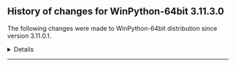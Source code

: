 ﻿## History of changes for WinPython-64bit 3.11.3.0

The following changes were made to WinPython-64bit distribution since version 3.11.0.1.

<details>
### Tools

Upgraded packages:

  * [Nodejs](https://nodejs.org) v16.16.0 → v18.16.0 (a JavaScript runtime built on Chrome's V8 JavaScript engine)
  * [npmjs](https://www.npmjs.com/) 8.11.0 → 9.5.1 (a package manager for JavaScript)

### Python packages

New packages:

  * [accelerate](https://pypi.org/project/accelerate) 0.19.0 (Accelerate)
  * [arviz](https://pypi.org/project/arviz) 0.15.1 (Exploratory analysis of Bayesian models)
  * [astroml](https://pypi.org/project/astroml) 1.0.2.post1 (tools for machine learning and data mining in Astronomy)
  * [asttokens](https://pypi.org/project/asttokens) 2.1.0 (Annotate AST trees with source code positions)
  * [azure_core](https://pypi.org/project/azure_core) 1.25.1 (Microsoft Azure Core Library for Python)
  * [azure_cosmos](https://pypi.org/project/azure_cosmos) 4.3.1 (Microsoft Azure Cosmos Client Library for Python)
  * [azure_identity](https://pypi.org/project/azure_identity) 1.12.0 (Microsoft Azure Identity Library for Python)
  * [blis](https://pypi.org/project/blis) 0.7.9 (The Blis BLAS-like linear algebra library, as a self-contained C-extension.)
  * [botorch](https://pypi.org/project/botorch) 0.8.5 (Bayesian Optimization in PyTorch)
  * [build](https://pypi.org/project/build) 0.10.0 (A simple, correct Python build frontend)
  * [cachetools](https://pypi.org/project/cachetools) 5.2.0 (Extensible memoizing collections and decorators)
  * [cartopy](https://pypi.org/project/cartopy) 0.21.1 (A cartographic python library with Matplotlib support for visualisation)
  * [catalogue](https://pypi.org/project/catalogue) 2.0.8 (Super lightweight function registries for your library)
  * [comm](https://pypi.org/project/comm) 0.1.3 (Jupyter Python Comm implementation, for usage in ipykernel, xeus-python etc.)
  * [confection](https://pypi.org/project/confection) 0.0.3 (The sweetest config system for Python)
  * [cons](https://pypi.org/project/cons) 0.4.5 (An implementation of Lisp/Scheme-like cons in Python.)
  * [cvxopt](https://pypi.org/project/cvxopt) 1.3.0 (Convex optimization package)
  * [cvxpy](https://pypi.org/project/cvxpy) 1.3.1 (A domain-specific language for modeling convex optimization problems in Python.)
  * [cymem](https://pypi.org/project/cymem) 2.0.7 (Manage calls to calloc/free through Cython)
  * [dask_glm](https://pypi.org/project/dask_glm) 0.2.0 (Generalized Linear Models with Dask)
  * [dask_ml](https://pypi.org/project/dask_ml) 2023.3.24 (A library for distributed and parallel machine learning)
  * [datashader](https://pypi.org/project/datashader) 0.14.5a1+g7a97e97.dirty (Data visualization toolchain based on aggregating into a grid)
  * [datashape](https://pypi.org/project/datashape) 0.5.2 (A data description language.)
  * [dirty_cat](https://pypi.org/project/dirty_cat) 0.4.1 (Machine learning with dirty categories.)
  * [dnspython](https://pypi.org/project/dnspython) 2.1.0 (DNS toolkit)
  * [docstring_to_markdown](https://pypi.org/project/docstring_to_markdown) 0.10 (On the fly conversion of Python docstrings to markdown)
  * [ecos](https://pypi.org/project/ecos) 2.0.12 (This is the Python package for ECOS: Embedded Cone Solver. See Github page for more information.)
  * [etuples](https://pypi.org/project/etuples) 0.3.8 (Python S-expression emulation using tuple-like objects.)
  * [executing](https://pypi.org/project/executing) 1.2.0 (Get the currently executing AST node of a frame, and other information)
  * [fastai](https://pypi.org/project/fastai) 2.7.12 (fastai makes deep learning with PyTorch faster, more accurate, and easier)
  * [fastcore](https://pypi.org/project/fastcore) 1.5.11 (Python supercharged for fastai development)
  * [fastdownload](https://pypi.org/project/fastdownload) 0.0.7 (A general purpose data downloading library.)
  * [fastprogress](https://pypi.org/project/fastprogress) 1.0.3 (A nested progress with plotting options for fastai)
  * [feather_format](https://pypi.org/project/feather_format) 0.4.1 (Simple wrapper library to the Apache Arrow-based Feather File Format)
  * [fqdn](https://pypi.org/project/fqdn) 1.5.1 (Validates fully-qualified domain names against RFC 1123, so that they are acceptable to modern bowsers)
  * [gast](https://pypi.org/project/gast) 0.4.0 (Python AST that abstracts the underlying Python version)
  * [geoviews](https://pypi.org/project/geoviews) 1.10.0a2.post4+g65df916 (GeoViews is a Python library that makes it easy to explore and visualize geographical, meteorological, and oceanographic datasets, such as those used in weather, climate, and remote sensing research.)
  * [gmpy2](https://pypi.org/project/gmpy2) 2.1.5 (GMP/MPIR, MPFR, and MPC interface to Python 2.6+ and 3.x)
  * [gpytorch](https://pypi.org/project/gpytorch) 1.10 (An implementation of Gaussian Processes in Pytorch)
  * [guiqwt](https://pypi.org/project/guiqwt) 4.3.3 (guiqwt is a set of tools for curve and image plotting (extension to PythonQwt))
  * [h5netcdf](https://pypi.org/project/h5netcdf) 1.1.0 (netCDF4 via h5py)
  * [huggingface_hub](https://pypi.org/project/huggingface_hub) 0.14.1 (Client library to download and publish models, datasets and other repos on the huggingface.co hub)
  * [ipydatagrid](https://pypi.org/project/ipydatagrid) 1.1.15 (Fast Datagrid widget for the Jupyter Notebook and JupyterLab)
  * [isoduration](https://pypi.org/project/isoduration) 20.11.0 (Operations with ISO 8601 durations)
  * [jaraco.classes](https://pypi.org/project/jaraco.classes) 3.2.3 (Utility functions for Python class constructs)
  * [jupyter_events](https://pypi.org/project/jupyter_events) 0.6.3 (Jupyter Event System library)
  * [jupyter_server_fileid](https://pypi.org/project/jupyter_server_fileid) 0.9.0 ()
  * [jupyter_server_terminals](https://pypi.org/project/jupyter_server_terminals) 0.4.4 (A Jupyter Server Extension Providing Terminals.)
  * [jupyter_server_ydoc](https://pypi.org/project/jupyter_server_ydoc) 0.8.0 (A Jupyter Server Extension Providing Y Documents.)
  * [jupyter_ydoc](https://pypi.org/project/jupyter_ydoc) 0.2.4 (Document structures for collaborative editing using Ypy)
  * [jupyterlab_rise](https://pypi.org/project/jupyterlab_rise) 0.2.0 (RISE: "Live" Reveal.js JupyterLab Slideshow extension.)
  * [langcodes](https://pypi.org/project/langcodes) 3.3.0 (Tools for labeling human languages with IETF language tags)
  * [lazy_loader](https://pypi.org/project/lazy_loader) 0.2 (lazy_loader)
  * [linear_operator](https://pypi.org/project/linear_operator) 0.4.0 (A linear operator implementation, primarily designed for finite-dimensional positive definite operators (i.e. kernel matrices).)
  * [linkify_it_py](https://pypi.org/project/linkify_it_py) 2.0.0 (Links recognition library with FULL unicode support.)
  * [llvmlite](https://pypi.org/project/llvmlite) 0.40.0 (lightweight wrapper around basic LLVM functionality)
  * [logical_unification](https://pypi.org/project/logical_unification) 0.4.5 (Logical unification in Python)
  * [markdown_it_py](https://pypi.org/project/markdown_it_py) 2.2.0 (Python port of markdown-it. Markdown parsing, done right!)
  * [maturin](https://pypi.org/project/maturin) 0.14.15 (Build and publish crates with pyo3, rust-cpython and cffi bindings as well as rust binaries as python packages)
  * [mdit_py_plugins](https://pypi.org/project/mdit_py_plugins) 0.3.5 (Collection of plugins for markdown-it-py)
  * [mdurl](https://pypi.org/project/mdurl) 0.1.2 (Markdown URL utilities)
  * [minikanren](https://pypi.org/project/minikanren) 1.0.3 (Relational programming in Python)
  * [more_itertools](https://pypi.org/project/more_itertools) 9.0.0 (More routines for operating on iterables, beyond itertools)
  * [msal](https://pypi.org/project/msal) 1.22.0 (The Microsoft Authentication Library (MSAL) for Python library enables your app to access the Microsoft Cloud by supporting authentication of users with Microsoft Azure Active Directory accounts (AAD) and Microsoft Accounts (MSA) using industry standard OAuth2 and OpenID Connect.)
  * [msal_extensions](https://pypi.org/project/msal_extensions) 1.0.0 (Microsoft Authentication Library extensions (MSAL EX) provides a persistence API that can save your data on disk, encrypted on Windows, macOS and Linux. Concurrent data access will be coordinated by a file lock mechanism.)
  * [multipledispatch](https://pypi.org/project/multipledispatch) 0.6.0 (Multiple dispatch)
  * [murmurhash](https://pypi.org/project/murmurhash) 1.0.9 (Cython bindings for MurmurHash)
  * [numba](https://pypi.org/project/numba) 0.57.0 (compiling Python code using LLVM)
  * [openai](https://pypi.org/project/openai) 0.27.5 (Python client library for the OpenAI API)
  * [opt_einsum](https://pypi.org/project/opt_einsum) 3.3.0 (Optimizing numpys einsum function)
  * [osqp](https://pypi.org/project/osqp) 0.6.2.post9 (OSQP: The Operator Splitting QP Solver)
  * [pathy](https://pypi.org/project/pathy) 0.10.1 (pathlib.Path subclasses for local and cloud bucket storage)
  * [portalocker](https://pypi.org/project/portalocker) 2.7.0 (Wraps the portalocker recipe for easy usage)
  * [preshed](https://pypi.org/project/preshed) 3.0.8 (Cython hash table that trusts the keys are pre-hashed)
  * [pure_eval](https://pypi.org/project/pure_eval) 0.2.2 (Safely evaluate AST nodes without side effects)
  * [py2vega](https://pypi.org/project/py2vega) 0.6.1 (A Python to Vega-expression transpiler.)
  * [pyarrow](https://pypi.org/project/pyarrow) 12.0.0 (Python library for Apache Arrow)
  * [pygbm](https://pypi.org/project/pygbm) 0.1.0 (Experimental, numba-based Gradient Boosting Machines)
  * [pyjwt](https://pypi.org/project/pyjwt) 2.4.0 (JSON Web Token implementation in Python)
  * [pylint_venv](https://pypi.org/project/pylint_venv) 2.3.0 (pylint-venv provides a Pylint init-hook to use the same Pylint installation with different virtual environments.)
  * [pymc](https://pypi.org/project/pymc) 5.3.0 (Markov Chain Monte Carlo sampling toolkit.)
  * [pymongo](https://pypi.org/project/pymongo) 4.3.3 (Python driver for MongoDB <http www.mongodb.org>)
  * [pympler](https://pypi.org/project/pympler) 1.0.1 (A development tool to measure, monitor and analyze the memory behavior of Python objects.)
  * [pynndescent](https://pypi.org/project/pynndescent) 0.5.7 (Nearest Neighbor Descent)
  * [pyodbc](https://pypi.org/project/pyodbc) 4.0.35 (DB API Module for ODBC)
  * [pyproject_hooks](https://pypi.org/project/pyproject_hooks) 1.0.0 (Wrappers to call pyproject.toml-based build backend hooks.)
  * [pyro_api](https://pypi.org/project/pyro_api) 0.1.2 ()
  * [pyro_ppl](https://pypi.org/project/pyro_ppl) 1.8.4 ()
  * [pyshp](https://pypi.org/project/pyshp) 2.3.0 (Pure Python read/write support for ESRI Shapefile format)
  * [pytensor](https://pypi.org/project/pytensor) 2.11.2 (Optimizing compiler for evaluating mathematical expressions on CPUs and GPUs.)
  * [python_json_logger](https://pypi.org/project/python_json_logger) 2.0.4 (A python library adding a json log formatter)
  * [pyzstd](https://pypi.org/project/pyzstd) 0.15.4 (Python bindings to Zstandard (zstd) compression library, the API is similar to Python's bz2/lzma/zlib module.)
  * [qdldl](https://pypi.org/project/qdldl) 0.1.7 (QDLDL, a free LDL factorization routine.)
  * [qpsolvers](https://pypi.org/project/qpsolvers) 3.1.0 (Quadratic programming solvers in Python with a unified API)
  * [quadprog](https://pypi.org/project/quadprog) 0.1.11 (Quadratic Programming Solver)
  * [quantecon](https://pypi.org/project/quantecon) 0.5.3 (QuantEcon is a package to support all forms of quantitative economic modelling.)
  * [retrying](https://pypi.org/project/retrying) 1.3.4 (Retrying)
  * [rfc3339_validator](https://pypi.org/project/rfc3339_validator) 0.1.4 (A pure python RFC3339 validator)
  * [rfc3986_validator](https://pypi.org/project/rfc3986_validator) 0.1.1 (Pure python rfc3986 validator)
  * [scs](https://pypi.org/project/scs) 3.2.3 (scs: splitting conic solver)
  * [sklearn_contrib_lightning](https://pypi.org/project/sklearn_contrib_lightning) 0.6.2.post0 (Large-scale sparse linear classification, regression and ranking in Python)
  * [smart_open](https://pypi.org/project/smart_open) 5.2.1 (Utils for streaming large files (S3, HDFS, GCS, Azure Blob Storage, gzip, bz2...))
  * [spacy](https://pypi.org/project/spacy) 3.5.2 (Industrial-strength Natural Language Processing (NLP) in Python)
  * [spacy_legacy](https://pypi.org/project/spacy_legacy) 3.0.12 (Legacy registered functions for spaCy backwards compatibility)
  * [spacy_loggers](https://pypi.org/project/spacy_loggers) 1.0.3 (Logging utilities for SpaCy)
  * [spatialpandas](https://pypi.org/project/spatialpandas) 0.4.7 (Pandas extension arrays for spatial/geometric operations)
  * [sphinxcontrib_jquery](https://pypi.org/project/sphinxcontrib_jquery) 4.1 ()
  * [srsly](https://pypi.org/project/srsly) 2.4.5 (Modern high-performance serialization utilities for Python)
  * [stack_data](https://pypi.org/project/stack_data) 0.6.1 (Extract data from python stack frames and tracebacks for informative displays)
  * [streamlit](https://pypi.org/project/streamlit) 1.22.0 (The fastest way to build data apps in Python)
  * [thinc](https://pypi.org/project/thinc) 8.1.9 (Practical Machine Learning for NLP)
  * [tokenizers](https://pypi.org/project/tokenizers) 0.13.3 (Fast and Customizable Tokenizers)
  * [torch](https://pypi.org/project/torch) 2.0.1 (Tensors and Dynamic neural networks in Python with strong GPU acceleration)
  * [torchaudio](https://pypi.org/project/torchaudio) 2.0.2 (An audio package for PyTorch)
  * [torchvision](https://pypi.org/project/torchvision) 0.15.2 (image and video datasets and models for torch deep learning)
  * [transformers](https://pypi.org/project/transformers) 4.29.1 (State-of-the-art Machine Learning for JAX, PyTorch and TensorFlow)
  * [typer](https://pypi.org/project/typer) 0.7.0 (Typer, build great CLIs. Easy to code. Based on Python type hints.)
  * [uc_micro_py](https://pypi.org/project/uc_micro_py) 1.0.1 (Micro subset of unicode data files for linkify-it-py projects.)
  * [umap_learn](https://pypi.org/project/umap_learn) 0.5.1 (Uniform Manifold Approximation and Projection)
  * [uri_template](https://pypi.org/project/uri_template) 1.2.0 (RFC 6570 URI Template Processor)
  * [validators](https://pypi.org/project/validators) 0.18.2 (Python Data Validation for Humans&#8482;.)
  * [wasabi](https://pypi.org/project/wasabi) 0.10.1 (A lightweight console printing and formatting toolkit)
  * [webcolors](https://pypi.org/project/webcolors) 1.12 (A library for working with color names and color values formats defined by HTML and CSS.)
  * [xarray_einstats](https://pypi.org/project/xarray_einstats) 0.5.1 (Stats, linear algebra and einops for xarray)
  * [y_py](https://pypi.org/project/y_py) 0.5.5 (Python bindings for the Y-CRDT built from yrs (Rust))
  * [ypy_websocket](https://pypi.org/project/ypy_websocket) 0.8.2 (WebSocket connector for Ypy)

Upgraded packages:

  * [aiofiles](https://pypi.org/project/aiofiles) 0.8.0 → 22.1.0 (File support for asyncio.)
  * [altair](https://pypi.org/project/altair) 4.2.0 → 4.2.2 (Altair: A declarative statistical visualization library for Python.)
  * [autopep8](https://pypi.org/project/autopep8) 1.6.0 → 1.7.0 (A tool that automatically formats Python code to conform to the PEP 8 style guide)
  * [baresql](https://pypi.org/project/baresql) 0.7.6 → 0.8.0 (playing SQL directly on Python datas)
  * [black](https://pypi.org/project/black) 22.10.0 → 23.3.0 (The uncompromising code formatter.)
  * [bokeh](https://pypi.org/project/bokeh) 2.4.3 → 3.1.1 (Interactive plots and applications in the browser from Python)
  * [bqplot](https://pypi.org/project/bqplot) 0.12.36 → 0.12.39 (Interactive plotting for the Jupyter notebook, using d3.js and ipywidgets.)
  * [clr_loader](https://pypi.org/project/clr_loader) 0.2.4 → 0.2.5 (Generic pure Python loader for .NET runtimes)
  * [contourpy](https://pypi.org/project/contourpy) 1.0.6 → 1.0.7 (Python library for calculating contours of 2D quadrilateral grids)
  * [cramjam](https://pypi.org/project/cramjam) 2.5.0 → 2.6.2 (Thin Python bindings to de/compression algorithms in Rust)
  * [cryptography](https://pypi.org/project/cryptography) 3.4.7 → 37.0.4 (cryptography is a package which provides cryptographic recipes and primitives to Python developers.)
  * [cython](https://pypi.org/project/cython) 0.29.32 → 0.29.34 (The Cython compiler for writing C extensions for the Python language.)
  * [cytoolz](https://pypi.org/project/cytoolz) 0.11.2 → 0.12.1 (Cython implementation of Toolz: High performance functional utilities)
  * [dash](https://pypi.org/project/dash) 2.6.2 → 2.8.1 (A Python framework for building reactive web-apps. Developed by Plotly.)
  * [dask](https://pypi.org/project/dask) 2022.10.1 → 2023.5.0 (Parallel PyData with Task Scheduling)
  * [dask_image](https://pypi.org/project/dask_image) 2022.9.0 → 2023.3.0 (Distributed image processing)
  * [datasette](https://pypi.org/project/datasette) 0.62 → 0.64.3 (A tool for exploring and publishing data)
  * [debugpy](https://pypi.org/project/debugpy) 1.6.2 → 1.6.7 (An implementation of the Debug Adapter Protocol for Python)
  * [distributed](https://pypi.org/project/distributed) 2022.10.1 → 2023.5.0 (Distributed scheduler for Dask)
  * [docutils](https://pypi.org/project/docutils) 0.17.1 → 0.18.1 (Docutils -- Python Documentation Utilities)
  * [duckdb](https://pypi.org/project/duckdb) 0.5.2.dev1339 → 0.8.0 (DuckDB embedded database)
  * [fastapi](https://pypi.org/project/fastapi) 0.85.1 → 0.95.1 (FastAPI framework, high performance, easy to learn, fast to code, ready for production)
  * [fastparquet](https://pypi.org/project/fastparquet) 0.8.0 → 2023.4.0 (Python support for Parquet file format)
  * [flake8](https://pypi.org/project/flake8) 4.0.1 → 5.0.4 (the modular source code checker: pep8, pyflakes and co)
  * [flit](https://pypi.org/project/flit) 3.7.1 → 3.8.0 (A simple packaging tool for simple packages.)
  * [flit_core](https://pypi.org/project/flit_core) 3.7.1 → 3.8.0 (Distribution-building parts of Flit. See flit package for more information)
  * [fsspec](https://pypi.org/project/fsspec) 2022.7.1 → 2023.5.0 (File-system specification)
  * [geopandas](https://pypi.org/project/geopandas) 0.12.1 → 0.13.0 (Geographic pandas extensions)
  * [greenlet](https://pypi.org/project/greenlet) 2.0.0a3.dev0 → 2.0.2 (Lightweight in-process concurrent programming)
  * [guidata](https://pypi.org/project/guidata) 2.3.0 → 2.3.1 (Automatic graphical user interfaces generation for easy dataset editing and display)
  * [holoviews](https://pypi.org/project/holoviews) 1.15.1 → 1.16.0 (Stop plotting your data - annotate your data and let it visualize itself.)
  * [hvplot](https://pypi.org/project/hvplot) 0.8.1 → 0.8.3 (A high-level plotting API for the PyData ecosystem built on HoloViews.)
  * [imageio](https://pypi.org/project/imageio) 2.22.1 → 2.28.1 (Library for reading and writing a wide range of image, video, scientific, and volumetric data formats.)
  * [imbalanced_learn](https://pypi.org/project/imbalanced_learn) 0.9.1 → 0.10.1 (Toolbox for imbalanced dataset in machine learning.)
  * [ipykernel](https://pypi.org/project/ipykernel) 6.16.2 → 6.22.0 (IPython Kernel for Jupyter)
  * [ipympl](https://pypi.org/project/ipympl) 0.9.2 → 0.9.3 (Matplotlib Jupyter Extension)
  * [ipython](https://pypi.org/project/ipython) 7.32.0 → 8.13.1 (IPython: Productive Interactive Computing)
  * [ipywidgets](https://pypi.org/project/ipywidgets) 8.0.2 → 8.0.6 (IPython HTML widgets for Jupyter)
  * [jedi](https://pypi.org/project/jedi) 0.18.1 → 0.18.2 (An autocompletion tool for Python that can be used for text editors.)
  * [jellyfish](https://pypi.org/project/jellyfish) 0.8.9 → 0.11.2 (a library for doing approximate and phonetic matching of strings.)
  * [jinja2](https://pypi.org/project/jinja2) 3.0.3 → 3.1.2 (A small but fast and easy to use stand-alone template engine written in pure python.)
  * [jsonschema](https://pypi.org/project/jsonschema) 4.6.2 → 4.17.3 (An implementation of JSON Schema validation for Python)
  * [julia](https://pypi.org/project/julia) 0.5.7 → 0.6.1 (Julia/Python bridge with IPython support.)
  * [jupyter_bokeh](https://pypi.org/project/jupyter_bokeh) 3.0.4 → 3.0.7 (A Jupyter extension for rendering Bokeh content.)
  * [jupyter_client](https://pypi.org/project/jupyter_client) 7.3.4 → 8.2.0 (Jupyter protocol implementation and client libraries)
  * [jupyter_core](https://pypi.org/project/jupyter_core) 4.11.2 → 5.3.0 (Jupyter core package. A base package on which Jupyter projects rely.)
  * [jupyter_server](https://pypi.org/project/jupyter_server) 1.21.0 → 2.5.0 (The Jupyter Server)
  * [jupyterlab](https://pypi.org/project/jupyterlab) 3.5.0 → 3.6.3 (The JupyterLab notebook server extension.)
  * [jupyterlab_server](https://pypi.org/project/jupyterlab_server) 2.16.1 → 2.22.1 (JupyterLab Server)
  * [jupyterlab_widgets](https://pypi.org/project/jupyterlab_widgets) 3.0.3 → 3.0.7 (JupyterLab extension providing HTML widgets)
  * [keyring](https://pypi.org/project/keyring) 23.5.0 → 23.13.1 (Store and access your passwords safely.)
  * [loky](https://pypi.org/project/loky) 3.1.0 → 3.4.0 (A robust implementation of concurrent.futures.ProcessPoolExecutor)
  * [lz4](https://pypi.org/project/lz4) 4.0.1 → 4.3.2 (LZ4 Bindings for Python)
  * [matplotlib](https://pypi.org/project/matplotlib) 3.6.0 → 3.7.1 (Python plotting package)
  * [mccabe](https://pypi.org/project/mccabe) 0.6.1 → 0.7.0 (McCabe checker, plugin for flake8)
  * [mizani](https://pypi.org/project/mizani) 0.8.1 → 0.9.0 (Scales for Python)
  * [mlxtend](https://pypi.org/project/mlxtend) 0.18.0 → 0.22.0 (Machine Learning Library Extensions)
  * [msvc_runtime](https://pypi.org/project/msvc_runtime) 14.32.31326 → 14.34.31931 (Install the Microsoft&#8482; Visual C++&#8482; runtime DLLs to the sys.prefix and Scripts directories)
  * [mypy](https://pypi.org/project/mypy) 0.982 → 1.3.0 (Optional static typing for Python)
  * [mypy_extensions](https://pypi.org/project/mypy_extensions) 0.4.3 → 1.0.0 (Experimental type system extensions for programs checked with the mypy typechecker.)
  * [nbclassic](https://pypi.org/project/nbclassic) 0.4.7 → 1.0.0 (Jupyter Notebook as a Jupyter Server Extension.)
  * [nbclient](https://pypi.org/project/nbclient) 0.7.0 → 0.7.4 (A client library for executing notebooks. Formally nbconvert's ExecutePreprocessor.)
  * [networkx](https://pypi.org/project/networkx) 2.8.7 → 3.1 (Python package for creating and manipulating graphs and networks)
  * [notebook](https://pypi.org/project/notebook) 6.5.2 → 6.5.4 (A web-based notebook environment for interactive computing)
  * [notebook_shim](https://pypi.org/project/notebook_shim) 0.2.0 → 0.2.3 (A shim layer for notebook traits and config)
  * [numexpr](https://pypi.org/project/numexpr) 2.8.3 → 2.8.4 (Fast numerical expression evaluator for NumPy)
  * [numpy](https://pypi.org/project/numpy) 1.23.4 → 1.24.2 (NumPy is the fundamental package for array computing with Python.)
  * [packaging](https://pypi.org/project/packaging) 21.3 → 22.0 (Core utilities for Python packages)
  * [pandas](https://pypi.org/project/pandas) 1.5.1 → 1.5.2 (Powerful data structures for data analysis, time series, and statistics)
  * [panel](https://pypi.org/project/panel) 0.14.1 → 1.0.2 (A high level app and dashboarding solution for Python.)
  * [param](https://pypi.org/project/param) 1.12.2 → 1.13.0 (Declarative Python programming using Parameters.)
  * [pathspec](https://pypi.org/project/pathspec) 0.9.0 → 0.11.0 (Utility library for gitignore style pattern matching of file paths.)
  * [pillow](https://pypi.org/project/pillow) 9.3.0 → 9.5.0 (Python Imaging Library (Fork))
  * [pip](https://pypi.org/project/pip) 22.3 → 23.1.2 (The PyPA recommended tool for installing Python packages.)
  * [platformdirs](https://pypi.org/project/platformdirs) 2.5.2 → 2.5.4 (A small Python module for determining appropriate platform-specific dirs, e.g. a "user data dir".)
  * [plotly](https://pypi.org/project/plotly) 5.11.0 → 5.13.1 (An open-source, interactive graphing library for Python)
  * [plotnine](https://pypi.org/project/plotnine) 0.10.1 → 0.12.1 (A grammar of graphics for python)
  * [pmdarima](https://pypi.org/project/pmdarima) 1.8.6.dev0 → 2.0.2 (Python's forecast::auto.arima equivalent)
  * [polars](https://pypi.org/project/polars) 0.14.22 → 0.17.11 (Blazingly fast DataFrame library)
  * [ppci](https://pypi.org/project/ppci) 0.5.8 → 0.5.9 (A compiler for ARM, X86, MSP430, xtensa and more implemented in pure Python)
  * [prompt_toolkit](https://pypi.org/project/prompt_toolkit) 3.0.29 → 3.0.33 (Library for building powerful interactive command lines in Python)
  * [protobuf](https://pypi.org/project/protobuf) 4.21.9 → 3.20.3 (Protocol Buffers)
  * [pybind11](https://pypi.org/project/pybind11) 2.10.0 → 2.10.3 (Seamless operability between C++11 and Python)
  * [pycodestyle](https://pypi.org/project/pycodestyle) 2.8.0 → 2.9.1 (Python style guide checker)
  * [pydeck](https://pypi.org/project/pydeck) 0.7.1 → 0.8.0 (Widget for deck.gl maps)
  * [pydocstyle](https://pypi.org/project/pydocstyle) 6.1.1 → 6.3.0 (Python docstring style checker)
  * [pyflakes](https://pypi.org/project/pyflakes) 2.4.0 → 2.5.0 (passive checker of Python programs)
  * [pygments](https://pypi.org/project/pygments) 2.12.0 → 2.15.1 (Pygments is a syntax highlighting package written in Python.)
  * [pyparsing](https://pypi.org/project/pyparsing) 2.4.7 → 3.0.9 (Python parsing module)
  * [pyproj](https://pypi.org/project/pyproj) 3.4.0 → 3.4.1 (Python interface to PROJ (cartographic projections and coordinate transformations library))
  * [pyqtgraph](https://pypi.org/project/pyqtgraph) 0.13.1 → 0.13.3 (Scientific Graphics and GUI Library for Python)
  * [pytest](https://pypi.org/project/pytest) 7.1.1 → 7.2.1 (pytest: simple powerful testing with Python)
  * [Python](http://www.python.org/) 3.11.0 → 3.11.3 (Python programming language with standard library)
  * [python_lsp_server](https://pypi.org/project/python_lsp_server) 1.5.0 → 1.7.2 (Python Language Server for the Language Server Protocol)
  * [pythonnet](https://pypi.org/project/pythonnet) 3.0.0rc1 → 3.0.1 (.Net and Mono integration for Python)
  * [pytoolconfig](https://pypi.org/project/pytoolconfig) 1.2.1 → 1.2.4 (Python tool configuration)
  * [pyviz_comms](https://pypi.org/project/pyviz_comms) 2.2.0 → 2.2.1 (Bidirectional communication for the PyViz ecosystem.)
  * [pywin32](https://pypi.org/project/pywin32) 304.0 → 305 (Python for Window Extensions)
  * [pyzmq](https://pypi.org/project/pyzmq) 23.2.0 → 25.0.2 (Python bindings for 0MQ)
  * [pyzo](https://pypi.org/project/pyzo) 4.12.4.dev0 → 4.12.7 (the Python IDE for scientific computing)
  * [qdarkstyle](https://pypi.org/project/qdarkstyle) 3.0.3 → 3.1 (The most complete dark stylesheet for Python and Qt applications)
  * [qstylizer](https://pypi.org/project/qstylizer) 0.2.1 → 0.2.2 (Stylesheet Generator for PyQt{4-5}/PySide{1-2})
  * [qtawesome](https://pypi.org/project/qtawesome) 1.2.1 → 1.2.3 (FontAwesome icons in PyQt and PySide applications)
  * [qtconsole](https://pypi.org/project/qtconsole) 5.3.2 → 5.4.3 (Jupyter Qt console)
  * [qtpy](https://pypi.org/project/qtpy) 2.2.1 → 2.3.1 (Provides an abstraction layer on top of the various Qt bindings (PyQt5, PyQt4 and PySide) and additional custom QWidgets.)
  * [requests_toolbelt](https://pypi.org/project/requests_toolbelt) 0.9.1 → 0.10.1 (A utility belt for advanced users of python-requests)
  * [rope](https://pypi.org/project/rope) 1.2.0 → 1.6.0 (a python refactoring library...)
  * [ruamel.yaml](https://pypi.org/project/ruamel.yaml) 0.17.17 → 0.17.21 (a YAML parser/emitter that supports roundtrip preservation of comments, seq/map flow style, and map key order)
  * [scikit_image](https://pypi.org/project/scikit_image) 0.19.3 → 0.20.0 (Image processing routines for SciPy)
  * [scikit_learn](https://pypi.org/project/scikit_learn) 1.1.3 → 1.2.2 (A set of python modules for machine learning and data mining)
  * [scipy](https://pypi.org/project/scipy) 1.9.3 → 1.10.1 (SciPy: Scientific Library for Python)
  * [seaborn](https://pypi.org/project/seaborn) 0.12.1 → 0.13.0.dev0 (seaborn: statistical data visualization)
  * [setuptools](https://pypi.org/project/setuptools) 65.5.0 → 67.7.2 (Easily download, build, install, upgrade, and uninstall Python packages)
  * [shapely](https://pypi.org/project/shapely) 1.8.5.post1 → 2.0.1 (Geometric objects, predicates, and operations)
  * [sphinx](https://pypi.org/project/sphinx) 5.3.0 → 6.1.3 (Tool for generating documentation which uses reStructuredText as its markup language)
  * [sphinx_rtd_theme](https://pypi.org/project/sphinx_rtd_theme) 1.0.0 → 1.2.0 (Read the Docs theme for Sphinx)
  * [spyder](https://pypi.org/project/spyder) 5.3.3 → 5.4.3 (The Scientific Python Development Environment)
  * [spyder_kernels](https://pypi.org/project/spyder_kernels) 2.3.3 → 2.4.3 (Jupyter kernels for Spyder's console)
  * [sqlalchemy](https://pypi.org/project/sqlalchemy) 1.4.42 → 1.4.47 (Database Abstraction Library)
  * [sqlite_utils](https://pypi.org/project/sqlite_utils) 3.29 → 3.31 (CLI tool and Python utility functions for manipulating SQLite databases)
  * [sspyrs](https://pypi.org/project/sspyrs) 0.2 → 0.3 (Lightweight interface for SSRS reports to python)
  * [starlette](https://pypi.org/project/starlette) 0.20.4 → 0.26.1 (The little ASGI library that shines.)
  * [statsmodels](https://pypi.org/project/statsmodels) 0.13.2 → 0.14.0 (Statistical computations and models for Python)
  * [swifter](https://pypi.org/project/swifter) 1.0.9 → 1.3.4 (A package which efficiently applies any function to a pandas dataframe or series in the fastest available manner)
  * [sympy](https://pypi.org/project/sympy) 1.11.1 → 1.12 (Computer algebra system (CAS) in Python)
  * [tornado](https://pypi.org/project/tornado) 6.1 → 6.3.1 (Tornado is a Python web framework and asynchronous networking library, originally developed at FriendFeed.)
  * [traitlets](https://pypi.org/project/traitlets) 5.4.0 → 5.7.1 (Traitlets Python config system)
  * [tzdata](https://pypi.org/project/tzdata) 2022.5 → 2022.7 (Provider of IANA time zone data)
  * [uvicorn](https://pypi.org/project/uvicorn) 0.19.0 → 0.20.0 (The lightning-fast ASGI server.)
  * [virtualenv](https://pypi.org/project/virtualenv) 20.14.1 → 20.19.0 (Virtual Python Environment builder)
  * [watchdog](https://pypi.org/project/watchdog) 2.1.8 → 2.2.0 (Filesystem events monitoring)
  * [websocket_client](https://pypi.org/project/websocket_client) 1.4.1 → 1.4.2 (WebSocket client for Python. hybi13 is supported.)
  * [wheel](https://pypi.org/project/wheel) 0.37.1 → 0.40.0 (A built-package format for Python)
  * [widgetsnbextension](https://pypi.org/project/widgetsnbextension) 4.0.3 → 4.0.7 (IPython HTML widgets for Jupyter)
  * [winpython](http://winpython.github.io/) 5.1.20221030 → 6.1.20230518 (WinPython distribution tools, including WPPM)
  * [xarray](https://pypi.org/project/xarray) 2022.10.0 → 2023.4.2 (N-D labeled arrays and datasets in Python)
  * [zstandard](https://pypi.org/project/zstandard) 0.19.0 → 0.20.0 (Zstandard bindings for Python)

Removed packages:

  * [altair_widgets](https://pypi.org/project/altair_widgets) 0.2.2 (Altair Widgets: An interactive visualization for statistical data for Python.)
  * [dask_labextension](https://pypi.org/project/dask_labextension) 5.3.0 (A Jupyter Notebook server extension manages Dask clusters.)
  * [flask_compress](https://pypi.org/project/flask_compress) 1.13 (Compress responses in your Flask app with gzip.)
  * [great_expectations](https://pypi.org/project/great_expectations) 0.14.11 (Always know what to expect from your data.)
  * [jsonpatch](https://pypi.org/project/jsonpatch) 1.32 (Apply JSON-Patches (RFC 6902))
  * [jupyter_lsp](https://pypi.org/project/jupyter_lsp) 1.5.1 (Multi-Language Server WebSocket proxy for Jupyter Notebook/Lab server)
  * [jupyter_server_proxy](https://pypi.org/project/jupyter_server_proxy) 3.2.1 (Jupyter server extension to supervise and proxy web services)
  * [jupyterlab_lsp](https://pypi.org/project/jupyterlab_lsp) 3.10.2 (Language Server Protocol integration for JupyterLab)
  * [palettable](https://pypi.org/project/palettable) 3.3.0 (Color palettes for Python)
  * [pdvega](https://pypi.org/project/pdvega) 0.2.1.dev0 (Pandas plotting interface to Vega and Vega-Lite)
  * [py](https://pypi.org/project/py) 1.11.0 (library with cross-python path, ini-parsing, io, code, log facilities)
  * [rise](https://pypi.org/project/rise) 5.7.1 (Reveal.js - Jupyter/IPython Slideshow Extension)
  * [simpervisor](https://pypi.org/project/simpervisor) 0.4 (Simple async process supervisor)
  * [tomli](https://pypi.org/project/tomli) 2.0.1 (A lil' TOML parser)
  * [vega](https://pypi.org/project/vega) 3.6.0 (A Jupyter widget for Vega 5 and Vega-Lite 4)


</details>
* * *
